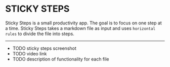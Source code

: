 # STICKY STEPS

Sticky Steps is a small productivity app. The goal is to focus on one step at a time. Sticky Steps takes a markdown file as input and uses `horizontal rules` to divide the file into steps.

---
- TODO sticky steps screenshot
- TODO video link
- TODO description of functionality for each file